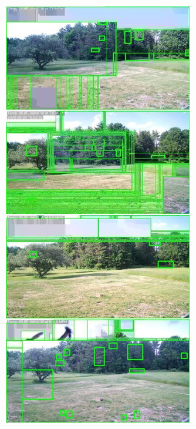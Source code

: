 ![20200620-162222-165227](in/20200620/20200620-162222-165227_0_.jpg)
![20200620-165232-172237](in/20200620/20200620-165232-172237_0_.jpg)
![20200620-172242-175247](in/20200620/20200620-172242-175247_0_.jpg)
![20200620-175252-182257](in/20200620/20200620-175252-182257_0_.jpg)
